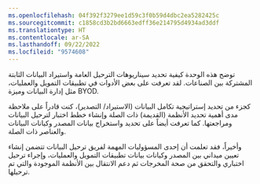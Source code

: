 ```yaml
---
ms.openlocfilehash: 04f392f3279ee1d59c3f0b59d4dbc2ea5282425c
ms.sourcegitcommit: c1858cd3b2bd6663edff36e214795d4934ad3ddf
ms.translationtype: HT
ms.contentlocale: ar-SA
ms.lasthandoff: 09/22/2022
ms.locfileid: "9574608"
---
```

توضح هذه الوحدة كيفية تحديد سيناريوهات الترحيل العامة واستيراد البيانات الثابتة المشتركة بين الصناعات. لقد تعرفت على بعض الأدوات في تطبيقات التمويل والعمليات، مثل إدارة البيانات وميزة BYOD.

كجزء من تحديد إستراتيجية تكامل البيانات (الاستيراد/ التصدير)، كنت قادراً على ملاحظة مدى أهمية تحديد الأنظمة (القديمة) ذات الصلة وإنشاء خطط اختبار لترحيل البيانات ومراجعتها. كما تعرفت أيضاً على تحديد واستخراج بيانات المصدر وكيانات البيانات والعناصر ذات الصلة.

وأخيراً، فقد تعلمت أن إحدى المسؤوليات المهمة لفريق ترحيل البيانات تتضمن إنشاء تعيين ميداني بين المصدر وكيانات بيانات تطبيقات التمويل والعمليات، وإجراء ترحيل اختباري والتحقق من صحة المخرجات ثم دعم الانتقال بين الأنظمة الموجودة والتي تم ترحيلها.  
